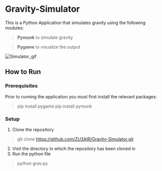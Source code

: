 # Gravity-Simulator

This is a Python Application that simulates gravity using the following modules:
> **Pymunk** to simulate gravity

>  **Pygame** to visualize the output

![Simulator_gif](https://user-images.githubusercontent.com/59375245/133167636-f6d4a6d7-3932-4cc2-ac3e-4c81e8fcf53f.gif)

## How to Run
### Prerequisites

Prior to running the application you must first install the relevant packages:
>pip install pygame
>pip install pymunk

### Setup
1. Clone the repository
>  git clone https://github.com/ZU3AIR/Gravity-Simulator.git 
2. Visit the directory in which the repository has been cloned in
3. Run the python file
> python grav.py
